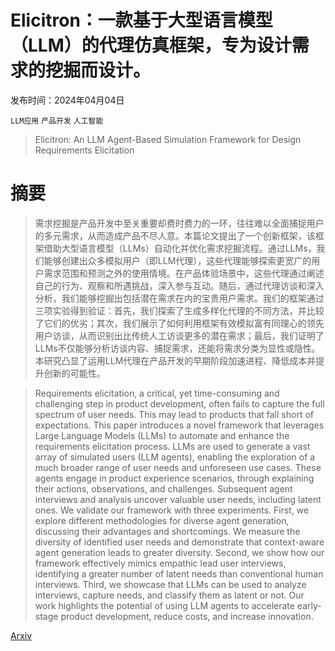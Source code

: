 # Elicitron：一款基于大型语言模型（LLM）的代理仿真框架，专为设计需求的挖掘而设计。

发布时间：2024年04月04日

`LLM应用` `产品开发` `人工智能`

> Elicitron: An LLM Agent-Based Simulation Framework for Design Requirements Elicitation

# 摘要

> 需求挖掘是产品开发中至关重要却费时费力的一环，往往难以全面捕捉用户的多元需求，从而造成产品不尽人意。本篇论文提出了一个创新框架，该框架借助大型语言模型（LLMs）自动化并优化需求挖掘流程。通过LLMs，我们能够创建出众多模拟用户（即LLM代理），这些代理能够探索更宽广的用户需求范围和预测之外的使用情境。在产品体验场景中，这些代理通过阐述自己的行为、观察和所遇挑战，深入参与互动。随后，通过代理访谈和深入分析，我们能够挖掘出包括潜在需求在内的宝贵用户需求。我们的框架通过三项实验得到验证：首先，我们探索了生成多样化代理的不同方法，并比较了它们的优劣；其次，我们展示了如何利用框架有效模拟富有同理心的领先用户访谈，从而识别出比传统人工访谈更多的潜在需求；最后，我们证明了LLMs不仅能够分析访谈内容、捕捉需求，还能将需求分类为显性或隐性。本研究凸显了运用LLM代理在产品开发的早期阶段加速进程、降低成本并提升创新的可能性。

> Requirements elicitation, a critical, yet time-consuming and challenging step in product development, often fails to capture the full spectrum of user needs. This may lead to products that fall short of expectations. This paper introduces a novel framework that leverages Large Language Models (LLMs) to automate and enhance the requirements elicitation process. LLMs are used to generate a vast array of simulated users (LLM agents), enabling the exploration of a much broader range of user needs and unforeseen use cases. These agents engage in product experience scenarios, through explaining their actions, observations, and challenges. Subsequent agent interviews and analysis uncover valuable user needs, including latent ones. We validate our framework with three experiments. First, we explore different methodologies for diverse agent generation, discussing their advantages and shortcomings. We measure the diversity of identified user needs and demonstrate that context-aware agent generation leads to greater diversity. Second, we show how our framework effectively mimics empathic lead user interviews, identifying a greater number of latent needs than conventional human interviews. Third, we showcase that LLMs can be used to analyze interviews, capture needs, and classify them as latent or not. Our work highlights the potential of using LLM agents to accelerate early-stage product development, reduce costs, and increase innovation.

[Arxiv](https://arxiv.org/abs/2404.16045)